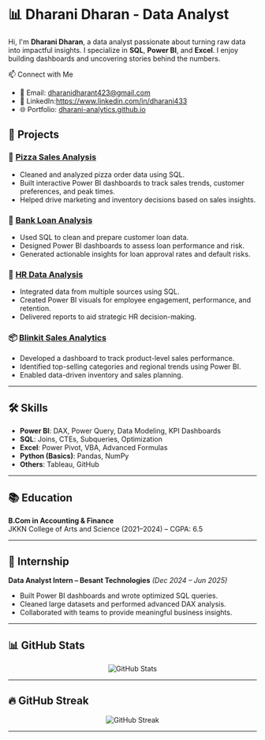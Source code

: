 # 📊 Dharani Dharan - Data Analyst

Hi, I'm **Dharani Dharan**, a data analyst passionate about turning raw data into impactful insights. I specialize in **SQL**, **Power BI**, and **Excel**. I enjoy building dashboards and uncovering stories behind the numbers.

📫 Connect with Me
- 📧 Email: dharanidharant423@gmail.com  
- 🔗 LinkedIn:https://www.linkedin.com/in/dharani433
- 🌐 Portfolio: [dharani-analytics.github.io](https://dharani-analytics.github.io/Dharanidharan.github.io/)

## 💼 Projects

### 🧾 [Pizza Sales Analysis](https://github.com/Dharani-analytics/Pizza-sales-Sql)
- Cleaned and analyzed pizza order data using SQL.
- Built interactive Power BI dashboards to track sales trends, customer preferences, and peak times.
- Helped drive marketing and inventory decisions based on sales insights.

### 🏦 [Bank Loan Analysis](https://github.com/Dharani-analytics/Bank-loan-analysis-Sql)
- Used SQL to clean and prepare customer loan data.
- Designed Power BI dashboards to assess loan performance and risk.
- Generated actionable insights for loan approval rates and default risks.

### 👥 [HR Data Analysis](https://github.com/Dharani-analytics/HR-Data-Analysis-)
- Integrated data from multiple sources using SQL.
- Created Power BI visuals for employee engagement, performance, and retention.
- Delivered reports to aid strategic HR decision-making.

### 📦 [Blinkit Sales Analytics](https://github.com/Dharani-analytics/blinkit-Sales-Performance)
- Developed a dashboard to track product-level sales performance.
- Identified top-selling categories and regional trends using Power BI.
- Enabled data-driven inventory and sales planning.

---

## 🛠 Skills

- **Power BI**: DAX, Power Query, Data Modeling, KPI Dashboards  
- **SQL**: Joins, CTEs, Subqueries, Optimization  
- **Excel**: Power Pivot, VBA, Advanced Formulas  
- **Python (Basics)**: Pandas, NumPy  
- **Others**: Tableau, GitHub

---

## 📚 Education

**B.Com in Accounting & Finance**  
JKKN College of Arts and Science (2021–2024) – CGPA: 6.5

---

## 🧪 Internship

**Data Analyst Intern – Besant Technologies** *(Dec 2024 – Jun 2025)*  
- Built Power BI dashboards and wrote optimized SQL queries.
- Cleaned large datasets and performed advanced DAX analysis.
- Collaborated with teams to provide meaningful business insights.

---

## 📊 GitHub Stats

<p align="center">
  <img src="https://github-readme-stats.vercel.app/api?username=Dharani-analytics&show_icons=true&theme=radical" alt="GitHub Stats" />
</p>

---

## 🔥 GitHub Streak

<p align="center">
  <img src="https://github-readme-streak-stats.herokuapp.com/?user=Dharani-analytics&theme=radical" alt="GitHub Streak" />
</p>

---
